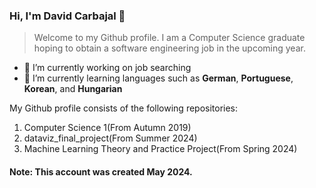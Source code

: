 ### Hi, I'm David Carbajal 👋


> Welcome to my Github profile. I am a Computer Science graduate hoping to obtain a software engineering job in the upcoming year.

* 🔭 I’m currently working on job searching
* 🌱 I’m currently learning languages such as **German**, **Portuguese**, **Korean**, and **Hungarian**

My Github profile consists of the following repositories:
1. Computer Science 1(From Autumn 2019)
2. dataviz_final_project(From Summer 2024)
3. Machine Learning Theory and Practice Project(From Spring 2024)

#### Note: This account was created May 2024.
